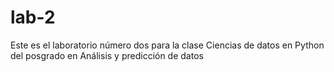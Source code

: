 # lab-2
Este es el laboratorio número dos para la clase Ciencias de datos en Python del posgrado en Análisis y predicción de datos
